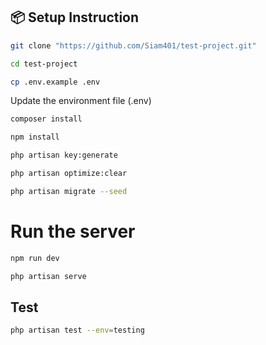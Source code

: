## 📦 Setup Instruction

```bash
git clone "https://github.com/Siam401/test-project.git"
```

```bash
cd test-project
```

```bash
cp .env.example .env
```

Update the environment file (.env)

```bash
composer install
```

```bash
npm install
```

```bash
php artisan key:generate
```

```bash
php artisan optimize:clear
```

```bash
php artisan migrate --seed
```

# Run the server

```bash
npm run dev
```

```bash
php artisan serve
```

## Test

```bash
php artisan test --env=testing
```
